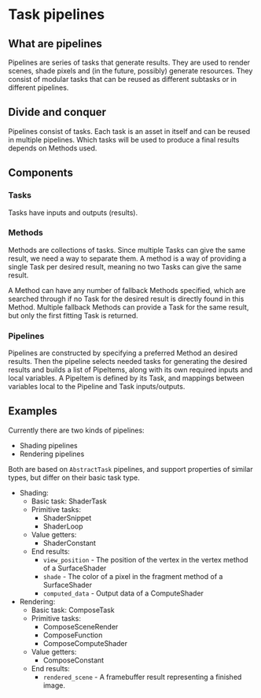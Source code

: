 # Task pipelines

## What are pipelines
Pipelines are series of tasks that generate results. They are used to render scenes, shade pixels and (in the future, possibly) generate resources. They consist of modular tasks that can be reused as different subtasks or in different pipelines.

## Divide and conquer
Pipelines consist of tasks. Each task is an asset in itself and can be reused in multiple pipelines.
Which tasks will be used to produce a final results depends on Methods used.

## Components

### Tasks
Tasks have inputs and outputs (results).

### Methods
Methods are collections of tasks.
Since multiple Tasks can give the same result, we need a way to separate them.
A method is a way of providing a single Task per desired result, meaning no two Tasks can give the same result.

A Method can have any number of fallback Methods specified,
which are searched through if no Task for the desired result is directly found in this Method.
Multiple fallback Methods can provide a Task for the same result, but only the first fitting Task is returned.

### Pipelines
Pipelines are constructed by specifying a preferred Method an desired results.
Then the pipeline selects needed tasks for generating the desired results and builds a list of PipeItems,
along with its own required inputs and local variables.
A PipeItem is defined by its Task, and mappings between variables local to the Pipeline and Task inputs/outputs.

## Examples
Currently there are two kinds of pipelines:

- Shading pipelines
- Rendering pipelines

Both are based on `AbstractTask` pipelines, and support properties of similar types, but differ on their basic task type. 
 
- Shading:
    - Basic task: ShaderTask
    - Primitive tasks:
        - ShaderSnippet
        - ShaderLoop
    - Value getters:
        - ShaderConstant
    - End results:
        - `view_position` - The position of the vertex in the vertex method of a SurfaceShader
        - `shade` - The color of a pixel in the fragment method of a SurfaceShader
        - `computed_data` - Output data of a ComputeShader
- Rendering:
    - Basic task: ComposeTask
    - Primitive tasks:
        - ComposeSceneRender
        - ComposeFunction
        - ComposeComputeShader
    - Value getters:
        - ComposeConstant
    - End results:
        - `rendered_scene` - A framebuffer result representing a finished image.
